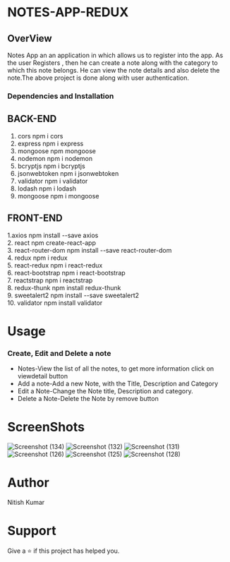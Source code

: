 # NOTES-APP-REDUX

## OverView
Notes App an an application in which allows us to register into  the app. As the user Registers , then  he can  create a note along with  the  category  to which  this  note belongs. He can view the  note details and also delete the note.The above project is done along with user authentication.

### Dependencies and Installation
## BACK-END
   1. cors npm i cors<br/>
   2. express npm i express<br/>
   3. mongoose npm mongoose<br/>
   4. nodemon npm i nodemon<br/>
   5. bcryptjs npm i bcryptjs<br/>
   6. jsonwebtoken npm i jsonwebtoken<br/>
   7. validator npm i validator<br/>
   8. lodash npm i lodash<br/>
   9. mongoose npm i mongoose<br/>
   
   
 ## FRONT-END
   1.axios npm install --save axios<br/>
   2. react npm create-react-app<br/>
   3. react-router-dom npm install --save react-router-dom<br/>
   4. redux npm i redux<br/>
   5. react-redux npm i react-redux<br/>
   6. react-bootstrap npm i react-bootstrap<br/>
   7. reactstrap npm i reactstrap<br/>
   8. redux-thunk npm install redux-thunk<br/>
   9. sweetalert2 npm install --save sweetalert2<br/>
   10. validator npm install validator<br/>
   
   
 # Usage
 
 ### Create, Edit and Delete a note<br/>
   * Notes-View the list of all the notes, to get more information click on viewdetail button<br/>
   * Add a note-Add a new Note, with the Title, Description and Category<br/>
   * Edit a Note-Change the Note title, Description and category.<br/>
   * Delete a Note-Delete the Note by remove button<br/>
  
# ScreenShots 
![Screenshot (134)](https://user-images.githubusercontent.com/60342034/75411174-58c25380-5944-11ea-9bbb-44ffc9d079d8.png)
![Screenshot (132)](https://user-images.githubusercontent.com/60342034/75411194-6aa3f680-5944-11ea-96cb-d96c6a587330.png)
![Screenshot (131)](https://user-images.githubusercontent.com/60342034/75411215-75f72200-5944-11ea-8cec-a677edc96583.png)
![Screenshot (126)](https://user-images.githubusercontent.com/60342034/75411235-87402e80-5944-11ea-86a9-012d96393fd9.png)
![Screenshot (125)](https://user-images.githubusercontent.com/60342034/75411251-90310000-5944-11ea-9ddc-bb5019deee49.png)
![Screenshot (128)](https://user-images.githubusercontent.com/60342034/75411271-ab037480-5944-11ea-964c-f1a2dff87c45.png)


# Author 
Nitish Kumar

# Support
Give a ⭐️ if this project has helped you.
